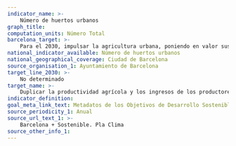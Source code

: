 ```yaml
---
indicator_name: >-
    Número de huertos urbanos
graph_title:
computation_units: Número Total
barcelona_target: >-
    Para el 2030, impulsar la agricultura urbana, poniendo en valor sus beneficios económicos, ecológicos y sociales
national_indicator_available: Número de huertos urbanos
national_geographical_coverage: Ciudad de Barcelona
source_organisation_1: Ayuntamiento de Barcelona
target_line_2030: >-
    No determinado
target_name: >-
    Duplicar la productividad agrícola y los ingresos de los productores de alimentos a pequeña escala, en particular de las mujeres, los pueblos indígenas, los agricultores/as familiares, los pastores/as y los pescadores/as, entre otras cosas mediante un acceso seguro y equitativo a las tierras, a otros recursos de producción e insumos, conocimientos, servicios financieros, mercados y oportunidades para la generación de valor añadido y empleo no agrícola
indicator_definition:
goal_meta_link_text: Metadatos de los Objetivos de Desarrollo Sostenible de las Naciones Unidas (pdf 894kB)
source_periodicity_1: Anual
source_url_text_1: >-
    Barcelona + Sostenible. Pla Clima
source_other_info_1:
---
```


